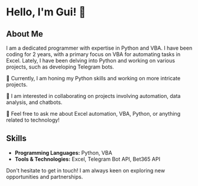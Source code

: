 # Hello, I'm Gui! 🙂
## About Me
I am a dedicated programmer with expertise in Python and VBA. I have been coding for 2 years, with a primary focus on VBA for automating tasks in Excel. Lately, I have been delving into Python and working on various projects, such as developing Telegram bots.

🔭 Currently, I am honing my Python skills and working on more intricate projects.

👯 I am interested in collaborating on projects involving automation, data analysis, and chatbots.

💬 Feel free to ask me about Excel automation, VBA, Python, or anything related to technology!

## Skills
- **Programming Languages:** Python, VBA
- **Tools & Technologies:** Excel, Telegram Bot API, Bet365 API

Don't hesitate to get in touch! I am always keen on exploring new opportunities and partnerships.
